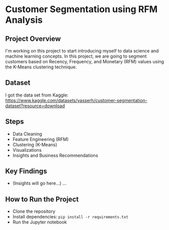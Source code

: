 # Customer Segmentation using RFM Analysis

## Project Overview
I'm working on this project to start introducing myself to data science and machine learning concepts.
In this project, we are going to segment customers based on Recency, Frequency, and Monetary (RFM) values using the K-Means clustering technique.

## Dataset
I got the data set from Kaggle: https://www.kaggle.com/datasets/yasserh/customer-segmentation-dataset?resource=download

## Steps
- Data Cleaning
- Feature Engineering (RFM)
- Clustering (K-Means)
- Visualizations
- Insights and Business Recommendations

## Key Findings
- (Insights will go here...)
...

## How to Run the Project
- Clone the repository
- Install dependencies: `pip install -r requirements.txt`
- Run the Jupyter notebook

